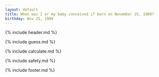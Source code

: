 ```yaml
---
layout: default
title: When was I or my baby conceived if born on November 25, 1909?
birthday: Nov 25, 1909
---
```


{% include header.md %}

{% include guess.md %}

{% include calculate.md %}

{% include safety.md %}

{% include footer.md %}



